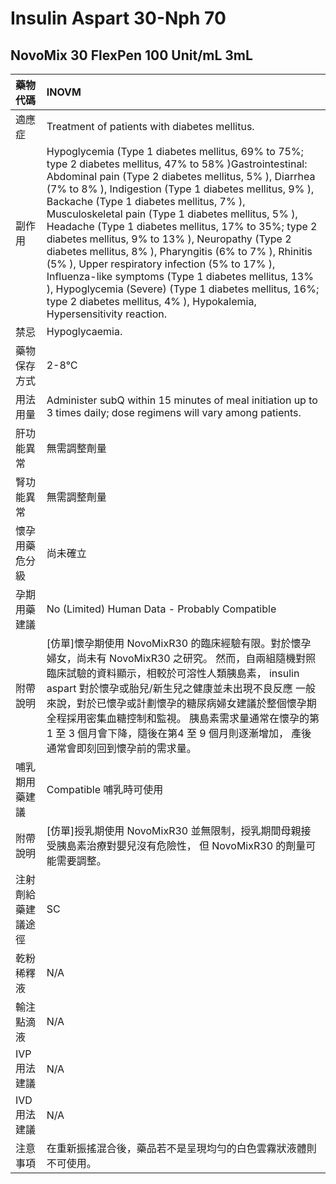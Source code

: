 # Insulin Aspart 30-Nph 70

## NovoMix 30 FlexPen 100 Unit/mL 3mL

| 藥物代碼 | INOVM |
| :--- | :--- |
| 適應症 | Treatment of patients with diabetes mellitus. |
| 副作用 | Hypoglycemia \(Type 1 diabetes mellitus, 69% to 75%; type 2 diabetes mellitus, 47% to 58% \)Gastrointestinal: Abdominal pain \(Type 2 diabetes mellitus, 5% \), Diarrhea \(7% to 8% \), Indigestion \(Type 1 diabetes mellitus, 9% \), Backache \(Type 1 diabetes mellitus, 7% \), Musculoskeletal pain \(Type 1 diabetes mellitus, 5% \), Headache \(Type 1 diabetes mellitus, 17% to 35%; type 2 diabetes mellitus, 9% to 13% \), Neuropathy \(Type 2 diabetes mellitus, 8% \), Pharyngitis \(6% to 7% \), Rhinitis \(5% \), Upper respiratory infection \(5% to 17% \), Influenza-like symptoms \(Type 1 diabetes mellitus, 13% \), Hypoglycemia \(Severe\) \(Type 1 diabetes mellitus, 16%; type 2 diabetes mellitus, 4% \), Hypokalemia, Hypersensitivity reaction. |
| 禁忌 | Hypoglycaemia. |
| 藥物保存方式 | 2-8℃ |
| 用法用量 | Administer subQ within 15 minutes of meal initiation up to 3 times daily; dose regimens will vary among patients. |
| 肝功能異常 | 無需調整劑量 |
| 腎功能異常 | 無需調整劑量 |
| 懷孕用藥危分級 | 尚未確立 |
| 孕期用藥建議 | No \(Limited\) Human Data - Probably Compatible |
| 附帶說明 | \[仿單\]懷孕期使用 NovoMixR30 的臨床經驗有限。對於懷孕婦女，尚未有 NovoMixR30 之研究。 然而，自兩組隨機對照臨床試驗的資料顯示，相較於可溶性人類胰島素， insulin aspart 對於懷孕或胎兒/新生兒之健康並未出現不良反應 一般來說，對於已懷孕或計劃懷孕的糖尿病婦女建議於整個懷孕期全程採用密集血糖控制和監視。 胰島素需求量通常在懷孕的第 1 至 3 個月會下降，隨後在第4 至 9 個月則逐漸增加， 產後通常會即刻回到懷孕前的需求量。 |
| 哺乳期用藥建議 | Compatible 哺乳時可使用 |
| 附帶說明 | \[仿單\]授乳期使用 NovoMixR30 並無限制，授乳期間母親接受胰島素治療對嬰兒沒有危險性， 但 NovoMixR30 的劑量可能需要調整。 |
| 注射劑給藥建議途徑 | SC |
| 乾粉稀釋液 | N/A |
| 輸注點滴液 | N/A |
| IVP 用法建議 | N/A |
| IVD 用法建議 | N/A |
| 注意事項 | 在重新振搖混合後，藥品若不是呈現均勻的白色雲霧狀液體則不可使用。 |


